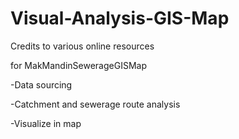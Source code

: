 # Visual-Analysis-GIS-Map

Credits to various online resources

for MakMandinSewerageGISMap

-Data sourcing

-Catchment and sewerage route analysis

-Visualize in map
